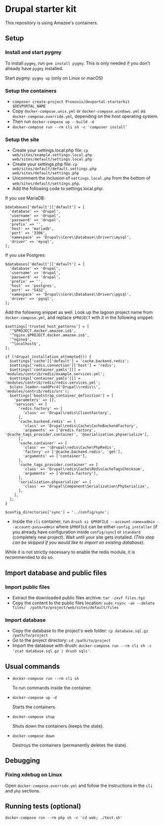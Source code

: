 # Drupal starter kit

This repository is using Amazee's containers.

## Setup

### Install and start pygmy

To install `pygmy`, run `gem install pygmy`. This is only needed if you don't already have `pygmy` installed.

Start pygmy: `pygmy up` (only on Linux or macOS)

### Setup the containers

* `composer create-project Pronovix/devportal-starterkit $DEVPORTAL_NAME`
* Copy `docker-compose.unix.yml` or `docker-compose.windows.yml` as `docker-compose.override.yml`, depending on the 
  host operating system.
* Then run `docker-compose up --build -d`
* `docker-compose run --rm cli sh -c 'composer install'`

### Setup the site

* Create your settings.local.php file: 
  `cp web/sites/example.settings.local.php web/sites/default/settings.local.php`
* Create your settings.php file:
  `cp web/sites/default/default.settings.php web/sites/default/settings.php`
* Uncomment the inclusion of `settings.local.php` from the bottom of `web/sites/default/settings.php`.
* Add the following code to settings.local.php:

If you use MariaDB:

```
$databases['default']['default'] = [
  'database' => 'drupal',
  'username' => 'drupal',
  'password' => 'drupal',
  'prefix' => '',
  'host' => 'mariadb',
  'port' => '3306',
  'namespace' => 'Drupal\\Core\\Database\\Driver\\mysql',
  'driver' => 'mysql',
];
```

If you use Postgres:

```
$databases['default']['default'] = [
  'database' => 'drupal',
  'username' => 'drupal',
  'password' => 'drupal',
  'prefix' => '',
  'host' => 'postgres',
  'port' => '5432',
  'namespace' => 'Drupal\\Core\\Database\\Driver\\pgsql',
  'driver' => 'pgsql',
];
```

Add the following snippet as well. Look up the lagoon project name from `docker-compose.yml`, and replace `$PROJECT` 
with it in the following snippet:

```
$settings['trusted_host_patterns'] = [
  '^$PROJECT.docker.amazee.io$',
  '^nginx.$PROJECT.docker.amazee.io$',
  '^nginx$',
  '^localhost$',
];

if (!drupal_installation_attempted()) {
  $settings['cache']['default'] = 'cache.backend.redis';
  $settings['redis.connection']['host'] = 'redis';
  $settings['container_yamls'][] = 'modules/contrib/redis/example.services.yml';
  $settings['container_yamls'][] = 'modules/contrib/redis/redis.services.yml';
  $class_loader->addPsr4('Drupal\\redis\\', 'modules/contrib/redis/src');
  $settings['bootstrap_container_definition'] = [
    'parameters' => [],
    'services' => [
      'redis.factory' => [
        'class' => 'Drupal\redis\ClientFactory',
      ],
      'cache.backend.redis' => [
        'class' => 'Drupal\redis\Cache\CacheBackendFactory',
        'arguments' => ['@redis.factory', '@cache_tags_provider.container', '@serialization.phpserialize'],
      ],
      'cache.container' => [
        'class' => '\Drupal\redis\Cache\PhpRedis',
        'factory' => ['@cache.backend.redis', 'get'],
        'arguments' => ['container'],
      ],
      'cache_tags_provider.container' => [
        'class' => 'Drupal\redis\Cache\RedisCacheTagsChecksum',
        'arguments' => ['@redis.factory'],
      ],
      'serialization.phpserialize' => [
        'class' => 'Drupal\Component\Serialization\PhpSerialize',
      ],
    ],
  ];
}

$config_directories['sync'] = '../config/sync';
```

* Inside the `cli` container, run `drush si $PROFILE --account-name=admin --account-pass=admin` where `$PROFILE` can be
either `config_installer` (if you already have configuration inside `config/sync`) or `standard` (completely new 
project). Wait until your site gets installed. _(This step can be skipped if you would 
like to import an existing database)._

While it is not strictly necessary to enable the redis module, it is recommended to do so.
  
## Import database and public files

### Import public files

* Extract the downloaded public files archive: `tar -zxvf files.tgz`
* Copy the content to the public files location: `sudo rsync -av --delete files/ 
/path/to/project/web/sites/default/files`

### Import database

* Copy the database to the project's web folder: `cp database.sql.gz /path/to/project`
* Go to the project directory: `cd /path/to/project`
* Import the database with drush: `docker-compose run --rm cli sh -c 'zcat database.sql.gz | drush sqlc'`.
  
## Usual commands

* `docker-compose run --rm cli sh`

  To run commands inside the container.
  
* `docker-compose up -d`

  Starts the containers.
  
* `docker-compose stop`

  Shuts down the containers (keeps the state).
  
* `docker-compose down`

  Destroys the containers (permanently deletes the state).
  
## Debugging

### Fixing xdebug on Linux

Open `docker-compose.override.yml` and follow the instructions in the `cli` and `php` sections.

## Running tests (optional)

`docker-compose run --rm php sh -c 'cd web; ./test.sh'`
